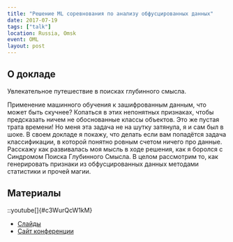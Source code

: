 ```yaml
---
title: "Решение ML соревнования по анализу обфусцированных данных"
date: 2017-07-19
tags: ["talk"]
location: Russia, Omsk
event: OML
layout: post
---
```


## О докладе

Увлекательное путешествие в поисках глубинного смысла.

Применение машинного обучения к зашифрованным данным, что может быть скучнее? Копаться в этих непонятных признаках, чтобы предсказать ничем не обоснованные классы объектов. Это же пустая трата времени! Но меня эта задача не на шутку затянула, я и сам был в шоке. В своем докладе я покажу, что делать если вам попадётся задача классификации, в которой понятно ровным счетом ничего про данные. Расскажу как развивалась моя мысль в ходе решения, как я боролся с Синдромом Поиска Глубинного Смысла. В целом рассмотрим то, как генерировать признаки из обфусцированных данных методами статистики и прочей магии.

## Материалы

::youtube[]{#c3WurQcW1kM}

- [Слайды](https://nbviewer.jupyter.org/urls/mlomsk.github.io/assets/presentations/2017-07-19-search-the-hidden.ipynb)
- [Сайт конференции](https://mlomsk.github.io/2017/07/19/lection/)
